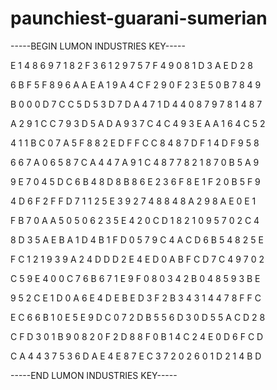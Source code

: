# paunchiest-guarani-sumerian

-----BEGIN LUMON INDUSTRIES KEY-----

E 1 4 8 6 9 7 1 8 2 F 3 6 1 2 9 7 5 7 F 4 9 0 8 1 D 3 A E D 2 8

6 B F 5 F 8 9 6 A A E A 1 9 A 4 C F 2 9 0 F 2 3 E 5 0 B 7 8 4 9

B 0 0 0 D 7 C C 5 D 5 3 D 7 D A 4 7 1 D 4 4 0 8 7 9 7 8 1 4 8 7

A 2 9 1 C C 7 9 3 D 5 A D A 9 3 7 C 4 C 4 9 3 E A A 1 6 4 C 5 2

4 1 1 B C 0 7 A 5 F 8 8 2 E D F F C C 8 4 8 7 D F 1 4 D F 9 5 8

6 6 7 A 0 6 5 8 7 C A 4 4 7 A 9 1 C 4 8 7 7 8 2 1 8 7 0 B 5 A 9

9 E 7 0 4 5 D C 6 B 4 8 D 8 B 8 6 E 2 3 6 F 8 E 1 F 2 0 B 5 F 9

4 D 6 F 2 F F D 7 1 1 2 5 E 3 9 2 7 4 8 8 4 8 A 2 9 8 A E 0 E 1

F B 7 0 A A 5 0 5 0 6 2 3 5 E 4 2 0 C D 1 8 2 1 0 9 5 7 0 2 C 4

8 D 3 5 A E B A 1 D 4 B 1 F D 0 5 7 9 C 4 A C D 6 B 5 4 8 2 5 E

F C 1 2 1 9 3 9 A 2 4 D D D 2 E 4 E D 0 A B F C D 7 C 4 9 7 0 2

C 5 9 E 4 0 0 C 7 6 B 6 7 1 E 9 F 0 8 0 3 4 2 B 0 4 8 5 9 3 B E

9 5 2 C E 1 D 0 A 6 E 4 D E B E D 3 F 2 B 3 4 3 1 4 4 7 8 F F C

E C 6 6 B 1 0 E 5 E 9 D C 0 7 2 D B 5 5 6 D 3 0 D 5 5 A C D 2 8

C F D 3 0 1 B 9 0 8 2 0 F 2 D 8 8 F 0 B 1 4 C 2 4 E 0 D 6 F C D

C A 4 4 3 7 5 3 6 D A E 4 E 8 7 E C 3 7 2 0 2 6 0 1 D 2 1 4 B D

-----END LUMON INDUSTRIES KEY-----

